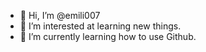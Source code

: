 - 👋 Hi, I’m @emili007
- 👀 I’m interested at learning new things.
- 🌱 I’m currently learning how to use Github.

<!---
emili007/emili007 is a ✨ special ✨ repository because its `README.md` (this file) appears on your GitHub profile.
You can click the Preview link to take a look at your changes.
--->
